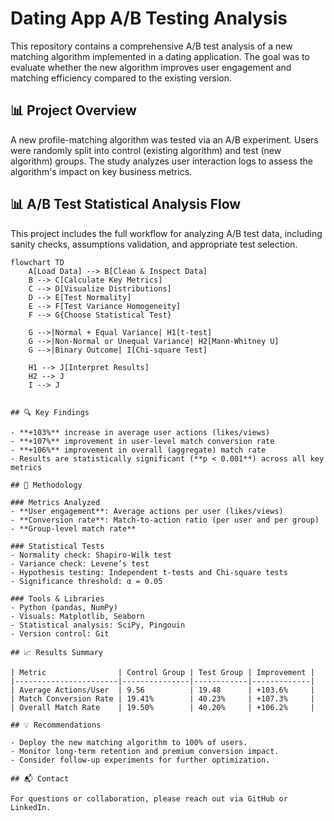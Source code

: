 # Dating App A/B Testing Analysis

This repository contains a comprehensive A/B test analysis of a new matching algorithm implemented in a dating application. The goal was to evaluate whether the new algorithm improves user engagement and matching efficiency compared to the existing version.

## 📊 Project Overview

A new profile-matching algorithm was tested via an A/B experiment. Users were randomly split into control (existing algorithm) and test (new algorithm) groups. The study analyzes user interaction logs to assess the algorithm's impact on key business metrics.

## 📊 A/B Test Statistical Analysis Flow

This project includes the full workflow for analyzing A/B test data, including sanity checks, assumptions validation, and appropriate test selection.

```mermaid
flowchart TD
    A[Load Data] --> B[Clean & Inspect Data]
    B --> C[Calculate Key Metrics]
    C --> D[Visualize Distributions]
    D --> E[Test Normality]
    E --> F[Test Variance Homogeneity]
    F --> G{Choose Statistical Test}
    
    G -->|Normal + Equal Variance| H1[t-test]
    G -->|Non-Normal or Unequal Variance| H2[Mann-Whitney U]
    G -->|Binary Outcome| I[Chi-square Test]
    
    H1 --> J[Interpret Results]
    H2 --> J
    I --> J


## 🔍 Key Findings

- **+103%** increase in average user actions (likes/views)
- **+107%** improvement in user-level match conversion rate
- **+106%** improvement in overall (aggregate) match rate
- Results are statistically significant (**p < 0.001**) across all key metrics

## 🧪 Methodology

### Metrics Analyzed
- **User engagement**: Average actions per user (likes/views)
- **Conversion rate**: Match-to-action ratio (per user and per group)
- **Group-level match rate**

### Statistical Tests
- Normality check: Shapiro-Wilk test
- Variance check: Levene’s test
- Hypothesis testing: Independent t-tests and Chi-square tests
- Significance threshold: α = 0.05

### Tools & Libraries
- Python (pandas, NumPy)
- Visuals: Matplotlib, Seaborn
- Statistical analysis: SciPy, Pingouin
- Version control: Git

## 📈 Results Summary

| Metric                | Control Group | Test Group | Improvement |  
|-----------------------|---------------|------------|-------------|  
| Average Actions/User  | 9.56          | 19.48      | +103.6%     |  
| Match Conversion Rate | 19.41%        | 40.23%     | +107.3%     |  
| Overall Match Rate    | 19.50%        | 40.20%     | +106.2%     |  

## 💡 Recommendations

- Deploy the new matching algorithm to 100% of users.
- Monitor long-term retention and premium conversion impact.
- Consider follow-up experiments for further optimization.

## 📬 Contact

For questions or collaboration, please reach out via GitHub or LinkedIn.